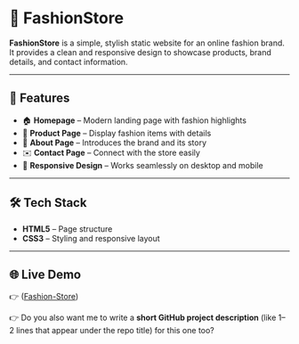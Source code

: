 
# 👗 FashionStore

**FashionStore** is a simple, stylish static website for an online fashion brand.
It provides a clean and responsive design to showcase products, brand details, and contact information.

---

## 🚀 Features

* 🏠 **Homepage** – Modern landing page with fashion highlights
* 👕 **Product Page** – Display fashion items with details
* 📖 **About Page** – Introduces the brand and its story
* ✉️ **Contact Page** – Connect with the store easily
* 📱 **Responsive Design** – Works seamlessly on desktop and mobile

---

## 🛠️ Tech Stack

* **HTML5** – Page structure
* **CSS3** – Styling and responsive layout

---

## 🌐 Live Demo

👉 ([Fashion-Store](https://fashionjunction.netlify.app/))

👉 Do you also want me to write a **short GitHub project description** (like 1–2 lines that appear under the repo title) for this one too?
